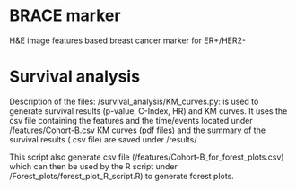 # BRACE marker
H&E image features based breast cancer marker for ER+/HER2-

# Survival analysis

Description of the files:
/survival_analysis/KM_curves.py: is used to generate survival results (p-value, C-Index, HR) and KM curves.
It uses the csv file containing the features and the time/events located under /features/Cohort-B.csv
KM curves (pdf files) and the summary of the survival results (.csv file) are saved under /results/

This script also generate csv file (/features/Cohort-B_for_forest_plots.csv) which can then be used by the R script under /Forest_plots/forest_plot_R_script.R) to generate forest plots.



